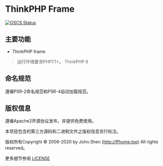 # ThinkPHP Frame
[![OSCS Status](https://www.oscs1024.com/platform/badge/shenwq/thinkphp-frame.svg?size=large)](https://www.oscs1024.com/project/shenwq/thinkphp-frame?ref=badge_large)
## 主要功能

* ThinkPHP frame

> 运行环境要求PHP7.1+。
> ThinkPHP 6

## 命名规范

遵循PSR-2命名规范和PSR-4自动加载规范。

## 版权信息

遵循Apache2开源协议发布，并提供免费使用。

本项目包含的第三方源码和二进制文件之版权信息另行标注。

版权所有Copyright © 2006-2020 by John.Shen (http://ffhome.top) All rights reserved。

更多细节参阅 [LICENSE](LICENSE)
